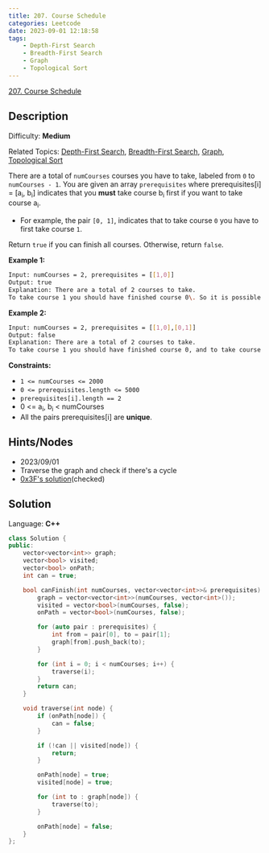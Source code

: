```yaml
---
title: 207. Course Schedule
categories: Leetcode
date: 2023-09-01 12:18:58
tags:
    - Depth-First Search
    - Breadth-First Search
    - Graph
    - Topological Sort
---
```


[207\. Course Schedule](https://leetcode.com/problems/course-schedule/)

## Description

Difficulty: **Medium**

Related Topics: [Depth-First Search](https://leetcode.com/tag/https://leetcode.com/tag/depth-first-search//), [Breadth-First Search](https://leetcode.com/tag/https://leetcode.com/tag/breadth-first-search//), [Graph](https://leetcode.com/tag/https://leetcode.com/tag/graph//), [Topological Sort](https://leetcode.com/tag/https://leetcode.com/tag/topological-sort//)

There are a total of `numCourses` courses you have to take, labeled from `0` to `numCourses - 1`. You are given an array `prerequisites` where prerequisites[i] = [a<sub>i</sub>, b<sub>i</sub>] indicates that you **must** take course b<sub>i</sub> first if you want to take course a<sub>i</sub>.

* For example, the pair `[0, 1]`, indicates that to take course `0` you have to first take course `1`.

Return `true` if you can finish all courses. Otherwise, return `false`.

**Example 1:**

```bash
Input: numCourses = 2, prerequisites = [[1,0]]
Output: true
Explanation: There are a total of 2 courses to take.
To take course 1 you should have finished course 0\. So it is possible.
```

**Example 2:**

```bash
Input: numCourses = 2, prerequisites = [[1,0],[0,1]]
Output: false
Explanation: There are a total of 2 courses to take.
To take course 1 you should have finished course 0, and to take course 0 you should also have finished course 1\. So it is impossible.
```

**Constraints:**

* `1 <= numCourses <= 2000`
* `0 <= prerequisites.length <= 5000`
* `prerequisites[i].length == 2`
* 0 <= a<sub>i</sub>, b<sub>i</sub> < numCourses
* All the pairs prerequisites[i] are **unique**.

## Hints/Nodes

* 2023/09/01
* Traverse the graph and check if there's a cycle
* [0x3F's solution](https://leetcode.cn/problems/course-schedule/solutions/2992884/san-se-biao-ji-fa-pythonjavacgojsrust-by-pll7/)(checked)

## Solution

Language: **C++**

```C++
class Solution {
public:
    vector<vector<int>> graph;
    vector<bool> visited;
    vector<bool> onPath;
    int can = true;

    bool canFinish(int numCourses, vector<vector<int>>& prerequisites) {
        graph = vector<vector<int>>(numCourses, vector<int>());
        visited = vector<bool>(numCourses, false);
        onPath = vector<bool>(numCourses, false);

        for (auto pair : prerequisites) {
            int from = pair[0], to = pair[1];
            graph[from].push_back(to);
        }

        for (int i = 0; i < numCourses; i++) {
            traverse(i);
        }
        return can;
    }

    void traverse(int node) {
        if (onPath[node]) {
            can = false;
        }

        if (!can || visited[node]) {
            return;
        }

        onPath[node] = true;
        visited[node] = true;

        for (int to : graph[node]) {
            traverse(to);
        }

        onPath[node] = false;
    }
};
```
